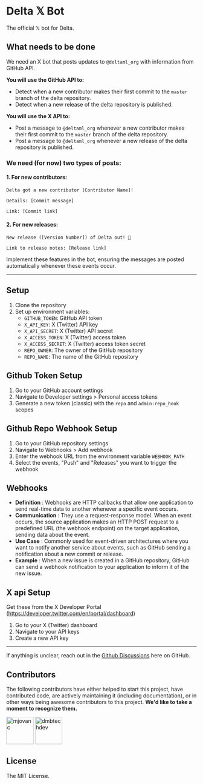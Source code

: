 # Delta 𝕏 Bot

The official 𝕏 bot for Delta.

## What needs to be done

We need an X bot that posts updates to `@deltaml_org` with information from GitHub API.

**You will use the GitHub API to:**

- Detect when a new contributor makes their first commit to the `master` branch of the delta repository.
- Detect when a new release of the delta repository is published.

**You will use the X API to:**

- Post a message to `@deltaml_org` whenever a new contributor makes their first commit to the `master` branch of the delta repository.
- Post a message to `@deltaml_org` whenever a new release of the delta repository is published.

### We need (for now) two types of posts:

#### 1. For new contributors:

```
Delta got a new contributor [Contributor Name]!

Details: [Commit message]  

Link: [Commit link]
```

#### 2. For new releases:

```
New release ([Version Number]) of Delta out! 🎉
  
Link to release notes: [Release link]
```

Implement these features in the bot, ensuring the messages are posted automatically whenever these events occur.

---



## Setup

1. Clone the repository
2. Set up environment variables:
   - `GITHUB_TOKEN`: GitHub API token
   - `X_API_KEY`: X (Twitter) API key
   - `X_API_SECRET`: X (Twitter) API secret
   - `X_ACCESS_TOKEN`: X (Twitter) access token
   - `X_ACCESS_SECRET`: X (Twitter) access token secret
   - `REPO_OWNER`: The owner of the GitHub repository
   - `REPO_NAME`: The name of the GitHub repository

## Github Token Setup

1. Go to your GitHub account settings
2. Navigate to Developer settings > Personal access tokens
3. Generate a new token (classic) with the `repo` and `admin:repo_hook` scopes

## Github Repo Webhook Setup

1. Go to your GitHub repository settings
2. Navigate to Webhooks > Add webhook
3. Enter the webhook URL from the environment variable `WEBHOOK_PATH`
4. Select the events, "Push" and "Releases" you want to trigger the webhook

## Webhooks

* **Definition** : Webhooks are HTTP callbacks that allow one application to send real-time data to another whenever a specific event occurs.
* **Communication** : They use a request-response model. When an event occurs, the source application makes an HTTP POST request to a predefined URL (the webhook endpoint) on the target application, sending data about the event.
* **Use Case** : Commonly used for event-driven architectures where you want to notify another service about events, such as GitHub sending a notification about a new commit or release.
* **Example** : When a new issue is created in a GitHub repository, GitHub can send a webhook notification to your application to inform it of the new issue.

## X api Setup

Get these from the X Developer Portal (https://developer.twitter.com/en/portal/dashboard)

1. Go to your X (Twitter) dashboard
2. Navigate to your API keys
3. Create a new API key

---



If anything is unclear, reach out in the [Github Discussions](https://github.com/orgs/delta-rs/discussions/categories/general) here on GitHub.


## Contributors

The following contributors have either helped to start this project, have contributed
code, are actively maintaining it (including documentation), or in other ways
being awesome contributors to this project. **We'd like to take a moment to recognize them.**

[<img src="https://github.com/mjovanc.png?size=72" alt="mjovanc" width="72">](https://github.com/mjovanc)
[<img src="https://github.com/dmbtechdev.png?size=72" alt="dmbtechdev" width="72">](https://github.com/dmbtechdev)

## License

The MIT License.
